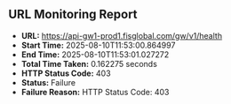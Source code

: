 ## URL Monitoring Report

- **URL:** https://api-gw1-prod1.fisglobal.com/gw/v1/health
- **Start Time:** 2025-08-10T11:53:00.864997
- **End Time:** 2025-08-10T11:53:01.027272
- **Total Time Taken:** 0.162275 seconds
- **HTTP Status Code:** 403
- **Status:** Failure
- **Failure Reason:** HTTP Status Code: 403
